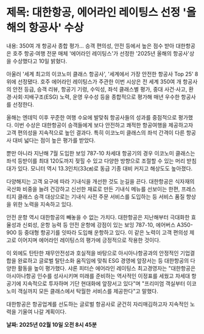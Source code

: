 # **제목: 대한항공, 에어라인 레이팅스 선정 '올해의 항공사' 수상**

  내용: 350여 개 항공사 종합 평가… 승객 편의성, 안전 등에서 높은 점수 받아
대한항공은 호주 항공·여행 전문 매체 '에어라인 레이팅스'가 선정한 '2025년 올해의 항공사'상을 수상했다고 10일 밝혔다.

아울러 '세계 최고의 이코노미 클래스 항공사', '세계에서 가장 안전한 항공사 Top 25' 8위에 선정됐다.
호주 에어라인 레이팅스가 주관한 이번 시상은 전 세계 350여 개 항공사의 안전 등급, 승객 리뷰, 항공기 기령, 수익성, 좌석 클래스별 평가, 중대 사건·사고, 환경·사회·지배구조(ESG) 노력, 운영 우수성 등을 종합적으로 평가해 매년 우수한 항공사를 선정한다.

올해는 엔데믹 이후 꾸준한 여행 수요에 발맞춰 항공사들의 성과를 중점적으로 평가했다. 이번 수상은 대한항공이 승객들에게 보다 안전하고 쾌적한 항공여행을 제공하고자 고객 편의성을 지속적으로 높인 결과다. 특히 이코노미 클래스의 좌석 간격이 다른 항공사 대비 넓다는 점이 높은 평가를 받았다.

뿐만 아니라 지난해 7월 도입한 보잉 787-10 차세대 항공기의 경우 이코노미 클래스는 좌석 등받이를 최대 120도까지 젖힐 수 있고 다양한 방향으로 조절할 수 있는 머리 받침대가 있다. 모니터 역시 13.3인치(33㎝)로 동급 기종 대비 커지고 해상도도 높아졌다.

다양해지는 고객 요구에 따라 기내식을 개선한 것도 눈길을 끈다. 대한항공은 식자재의 국산화 비중을 늘려 건강하고 신선한 재료로 만든 기내식 메뉴를 선보이는 한편, 프레스티지 클래스 승객 대상으로는 기내식 사전 주문 서비스를 도입하는 등 서비스 품질 향상을 위한 노력을 지속하고 있다.

안전 운항 역시 대한항공의 빼놓을 수 없는 가치다. 대한항공은 지난해부터 극대화한 효율성과 신뢰성, 운항 능력 등 안전 운항에 강점이 있는 보잉 787-10, 에어버스 A350-900 등 중대형 항공기를 잇따라 도입해 운항하고 있다. 이 같은 노력이 고객 편의성 제고로 이어지며 에어라인 레이팅스의 평가에 긍정적으로 작용한 것이다.

이 외에도 탄탄한 재무안전성과 호실적을 바탕으로 아시아나항공과의 안정적인 기업결합을 완료하고 글로벌 탈탄소화 움직임에 맞춰 ESG 경영에 앞장서는 등 대한항공의 다양한 활동을 높이 평가했다. 샤론 피터슨 에어라인 레이팅스 최고경영자는 "대한항공은 아시아나항공 인수를 성사시키며 미래를 준비하는 역사적인 이정표를 세웠고 차세대 항공기에 지속적으로 투자하며 기단 현대화에 앞장서고 있다"며 "프리미엄 객실부터 이코노미 객실까지 모든 클래스에서 탁월한 서비스를 제공한다"고 말했다.

대한항공은 항공업계를 선도하는 글로벌 항공사로 굳건히 자리매김하고자 지속적인 노력을 기울여 나갈 계획이다.

  **날짜: 2025년 02월 10일 오전 8시 45분**